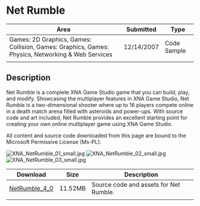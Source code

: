 # Net Rumble

|Area|Submitted|Type|
|-|-|-|
Games: 2D Graphics, Games: Collision, Games: Graphics, Games: Physics, Networking & Web Services|12/14/2007|Code Sample
||||

## Description

Net Rumble is a complete XNA Game Studio game that you can build, play, and modify. Showcasing the multiplayer features in XNA Game Studio, Net Rumble is a two-dimensional shooter where up to 16 players compete online in a death match arena filled with asteroids and power-ups. With source code and art included, Net Rumble provides an excellent starting point for creating your own online multiplayer game using XNA Game Studio.

All content and source code downloaded from this page are bound to the Microsoft Permissive License (Ms-PL).

![XNA_NetRumble_01_small.jpg](https://github.com/simondarksidej/XNAGameStudio/blob/master/Images/XNA_NetRumble_01_small.jpg?raw=true)
![XNA_NetRumble_02_small.jpg](https://github.com/simondarksidej/XNAGameStudio/blob/master/Images/XNA_NetRumble_02_small.jpg?raw=true)
![XNA_NetRumble_03_small.jpg](https://github.com/simondarksidej/XNAGameStudio/blob/master/Images/XNA_NetRumble_03_small.jpg?raw=true)

Download | Size | Description
---|---|---|
[NetRumble_4_0](https://github.com/simondarksidej/XNAGameStudio/tree/master/Samples/NetRumble_4_0) | 11.52MB | Source code and assets for Net Rumble.
||||
